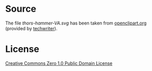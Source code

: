 # Source
The file *thors-hammer-VA.svg* has been taken from [openclipart.org](https://openclipart.org/detail/244451/link-icon) (provided by [techwriter](https://openclipart.org/user-detail/techwriter)).

# License
[Creative Commons Zero 1.0 Public Domain License](http://creativecommons.org/publicdomain/zero/1.0/)